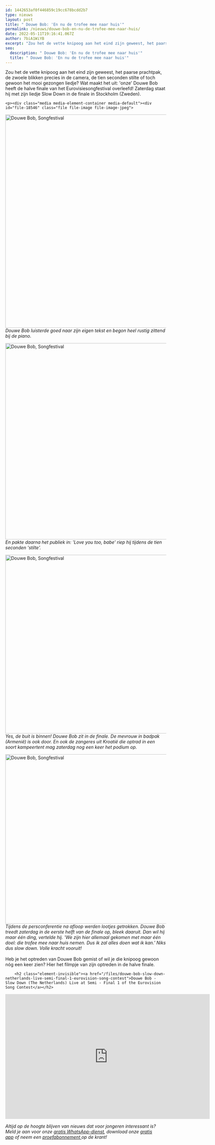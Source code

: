 ```yaml
---
id: 1442653af0f446859c19cc678bcdd2b7
type: nieuws
layout: post
title: " Douwe Bob: 'En nu de trofee mee naar huis'"
permalink: /nieuws/douwe-bob-en-nu-de-trofee-mee-naar-huis/
date: 2022-05-11T19:16:41.067Z
author: 7biA1WiYB
excerpt: "Zou het de vette knipoog aan het eind zijn geweest, het paarse prachtpak, de zwoele blikken precies in de camera, de tien seconden stilte of toch gewoon het mooi gezongen liedje? Wat maakt het uit: 'onze' Douwe Bob heeft de halve finale van het Eurovisiesongfestival overleefd! Zaterdag staat hij met zijn liedje Slow Down in de finale in Stockholm (Zweden).  "
seo:
  description: " Douwe Bob: 'En nu de trofee mee naar huis'"
  title: " Douwe Bob: 'En nu de trofee mee naar huis'"
---
```

Zou het de vette knipoog aan het eind zijn geweest, het paarse prachtpak, de zwoele blikken precies in de camera, de tien seconden stilte of toch gewoon het mooi gezongen liedje? Wat maakt het uit: 'onze' Douwe Bob heeft de halve finale van het Eurovisiesongfestival overleefd! Zaterdag staat hij met zijn liedje Slow Down in de finale in Stockholm (Zweden).  

    <p><div class="media media-element-container media-default"><div id="file-18546" class="file file-image file-image-jpeg">

        
  
  <div class="content">
    <img alt="Douwe Bob, Songfestival" title="Foto ANP" height="666" width="850" class="media-element file-default" src="https://original.sevendays.nl/sites/default/files/ANP-45562608%207days.jpg">  </div>

  
</div>
</div><em>Douwe Bob luisterde goed naar zijn eigen tekst en begon heel rustig zittend bij de piano.</em>
<p><div class="media media-element-container media-default"><div id="file-18547" class="file file-image file-image-jpeg">

        
  
  <div class="content">
    <img alt="Douwe Bob, Songfestival" title="Foto ANP" height="613" width="850" class="media-element file-default" src="https://original.sevendays.nl/sites/default/files/ANP-45562603%207days.jpg">  </div>

  
</div>
</div><em>En pakte daarna het publiek in: 'Love you too, babe' riep hij tijdens de tien seconden 'stilte'.</em>
<p><div class="media media-element-container media-default"><div id="file-18548" class="file file-image file-image-jpeg">

        
  
  <div class="content">
    <img alt="Douwe Bob, Songfestival" title="Foto ANP" height="558" width="850" class="media-element file-default" src="https://original.sevendays.nl/sites/default/files/ANP-45566109%207days.jpg">  </div>

  
</div>
</div><em>Yes, de buit is binnen! Douwe Bob zit in de finale. De mevrouw in badpak (Armenië) is ook door. En ook de zangeres uit Kroatië die optrad in een soort kampeertent mag zaterdag nog een keer het podium op.</em>
<p><div class="media media-element-container media-default"><div id="file-18549" class="file file-image file-image-jpeg">

        
  
  <div class="content">
    <img alt="Douwe Bob, Songfestival" title="Foto ANP" height="529" width="850" class="media-element file-default" src="https://original.sevendays.nl/sites/default/files/ANP-45568061%207days.jpg">  </div>

  
</div>
</div><em>Tijdens de persconferentie na afloop werden lootjes getrokken. Douwe Bob treedt zaterdag in de eerste helft van de finale op, bleek daaruit. Dan wil hij maar één ding, vertelde hij. 'We zijn hier allemaal gekomen met maar één doel: die trofee mee naar huis nemen. Dus ik zal alles doen wat ik kan.' Niks dus slow down. Volle kracht vooruit!</em><br><br>Heb je het optreden van Douwe Bob gemist of wil je die knipoog gewoon nóg een keer zien? Hier het filmpje van zijn optreden in de halve finale.
<p><div class="media media-element-container media-default"><div id="file-18550" class="file file-video file-video-youtube">

        <h2 class="element-invisible"><a href="/files/douwe-bob-slow-down-netherlands-live-semi-final-1-eurovision-song-contest">Douwe Bob - Slow Down (The Netherlands) Live at Semi - Final 1 of the Eurovision Song Contest</a></h2>
    
  
  <div class="content">
    <div class="media-youtube-video media-element file-default media-youtube-1">
  <iframe class="media-youtube-player" width="640" height="390" title="Douwe Bob - Slow Down (The Netherlands) Live at Semi - Final 1 of the Eurovision Song Contest" src="https://www.youtube.com/embed/JKwys-Y_0u0?wmode=opaque&controls=" name="Douwe Bob - Slow Down (The Netherlands) Live at Semi - Final 1 of the Eurovision Song Contest" frameborder="0" allowfullscreen="">Video van Douwe Bob - Slow Down (The Netherlands) Live at Semi - Final 1 of the Eurovision Song Contest</iframe>
</div>
  </div>

  
</div>
</div>
<p><em>Altijd op de hoogte blijven van nieuws dat voor jongeren interessant is? Meld je aan voor onze <a href="https://original.sevendays.nl/whatsapp">gratis WhatsApp-dienst</a>, download onze <a href="https://original.sevendays.nl/app">gratis app</a> of neem een <a href="https://abonneren.sevendays.nl/abonneren/abonnementen/ae/artikel">proefabonnement </a>op de krant!</em></p>  
